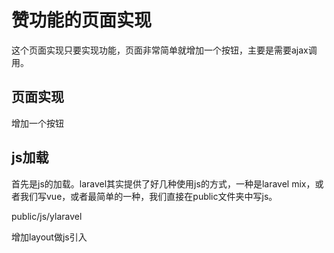 # 赞功能的页面实现

这个页面实现只要实现功能，页面非常简单就增加一个按钮，主要是需要ajax调用。

## 页面实现

增加一个按钮

## js加载

首先是js的加载。laravel其实提供了好几种使用js的方式，一种是laravel mix，或者我们写vue，或者最简单的一种，我们直接在public文件夹中写js。

public/js/ylaravel

增加layout做js引入
